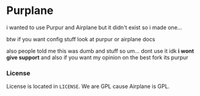 # Purplane
i wanted to use Purpur and Airplane but it didn't exist so i made one...

btw if you want config stuff look at purpur or airplane docs

also people told me this was dumb and stuff so um... dont use it idk **i wont give support**
and also if you want my opinion on the best fork its purpur

### License
License is located in `LICENSE`. We are GPL cause Airplane is GPL.
